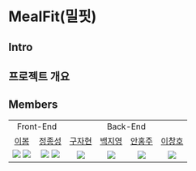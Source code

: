 # MealFit(밀핏)

## Intro


## 프로젝트 개요


## Members

<table style="text-align: center">
  <tr>
    <td colspan="2">Front-End</td>
    <td colspan="4">Back-End</td>
  </tr>
  <tr>
    <td><a href="https://github.com/bom-Lee">이봄</a></td>
    <td><a href="https://github.com/JJSEONG">정종성</a></td>
    <td><a href="https://github.com/9JaHyun">구자현</a></td>
    <td><a href="https://github.com/catgirl0313">백지영</a></td>
    <td><a href="https://github.com/hongju22">안홍주</a></td>
    <td><a href="https://github.com/chlee1234">이창호</a></td>
  </tr>
  <tr>
    <td><img src="https://img.shields.io/badge/React-61DAFB?style=flat-square&logo=React&logoColor=white"/>
    <img src="https://img.shields.io/badge/%F0%9F%8E%A8-designer-yellow"></td>
    <td><img src="https://img.shields.io/badge/React-61DAFB?style=flat-square&logo=React&logoColor=white"/>
    <img src="https://img.shields.io/badge/%F0%9F%8E%A8-designer-yellow"></td>
    <td><img src="https://img.shields.io/badge/Springboot-6DB33F?style=flat-square&logo=Springboot&logoColor=white"/></td>
    <td><img src="https://img.shields.io/badge/Springboot-6DB33F?style=flat-square&logo=Springboot&logoColor=white"/></td>
    <td><img src="https://img.shields.io/badge/Springboot-6DB33F?style=flat-square&logo=Springboot&logoColor=white"/></td>
    <td><img src="https://img.shields.io/badge/Springboot-6DB33F?style=flat-square&logo=Springboot&logoColor=white"/></td>
</table>
